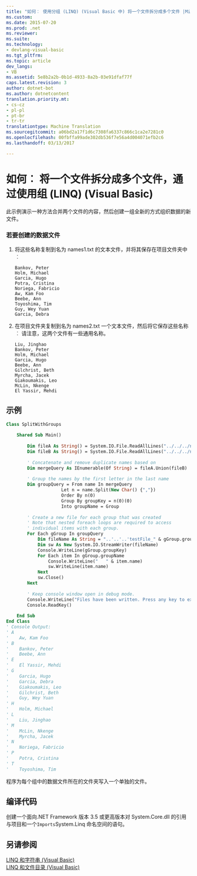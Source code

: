 ```yaml
---
title: "如何︰ 使用分组 (LINQ) (Visual Basic 中) 将一个文件拆分成多个文件 |Microsoft 文档"
ms.custom: 
ms.date: 2015-07-20
ms.prod: .net
ms.reviewer: 
ms.suite: 
ms.technology:
- devlang-visual-basic
ms.tgt_pltfrm: 
ms.topic: article
dev_langs:
- VB
ms.assetid: 5e8b2a2b-0b1d-4933-8a2b-03e91dfaf77f
caps.latest.revision: 3
author: dotnet-bot
ms.author: dotnetcontent
translation.priority.mt:
- cs-cz
- pl-pl
- pt-br
- tr-tr
translationtype: Machine Translation
ms.sourcegitcommit: a06bd2a17f1d6c7308fa6337c866c1ca2e7281c0
ms.openlocfilehash: 00fbffa99ade302db536f7e56a4d004071efb2c6
ms.lasthandoff: 03/13/2017

---
```

# <a name="how-to-split-a-file-into-many-files-by-using-groups-linq-visual-basic"></a>如何︰ 将一个文件拆分成多个文件，通过使用组 (LINQ) (Visual Basic)
此示例演示一种方法合并两个文件的内容，然后创建一组全新的方式组织数据的新文件。  
  
### <a name="to-create-the-data-files"></a>若要创建的数据文件  
  
1.  将这些名称复制到名为 names1.txt 的文本文件，并将其保存在项目文件夹中︰  
  
    ```  
    Bankov, Peter  
    Holm, Michael  
    Garcia, Hugo  
    Potra, Cristina  
    Noriega, Fabricio  
    Aw, Kam Foo  
    Beebe, Ann  
    Toyoshima, Tim  
    Guy, Wey Yuan  
    Garcia, Debra  
    ```  
  
2.  在项目文件夹复制到名为 names2.txt 一个文本文件，然后将它保存这些名称︰ 请注意，这两个文件有一些通用名称。  
  
    ```  
    Liu, Jinghao  
    Bankov, Peter  
    Holm, Michael  
    Garcia, Hugo  
    Beebe, Ann  
    Gilchrist, Beth  
    Myrcha, Jacek  
    Giakoumakis, Leo  
    McLin, Nkenge  
    El Yassir, Mehdi  
    ```  
  
## <a name="example"></a>示例  
  
```vb  
Class SplitWithGroups  
  
    Shared Sub Main()  
  
        Dim fileA As String() = System.IO.File.ReadAllLines("../../../names1.txt")  
        Dim fileB As String() = System.IO.File.ReadAllLines("../../../names2.txt")  
  
        ' Concatenate and remove duplicate names based on  
        Dim mergeQuery As IEnumerable(Of String) = fileA.Union(fileB)  
  
        ' Group the names by the first letter in the last name  
        Dim groupQuery = From name In mergeQuery   
                     Let n = name.Split(New Char() {","})   
                     Order By n(0)   
                     Group By groupKey = n(0)(0)   
                     Into groupName = Group  
  
        ' Create a new file for each group that was created  
        ' Note that nested foreach loops are required to access  
        ' individual items with each group.  
        For Each gGroup In groupQuery  
            Dim fileName As String = "..'..'..'testFile_" & gGroup.groupKey & ".txt"  
            Dim sw As New System.IO.StreamWriter(fileName)  
            Console.WriteLine(gGroup.groupKey)  
            For Each item In gGroup.groupName  
                Console.WriteLine("   " & item.name)  
                sw.WriteLine(item.name)  
            Next  
            sw.Close()  
        Next  
  
        ' Keep console window open in debug mode.  
        Console.WriteLine("Files have been written. Press any key to exit.")  
        Console.ReadKey()  
  
    End Sub  
End Class  
' Console Output:  
' A  
'    Aw, Kam Foo  
' B  
'    Bankov, Peter  
'    Beebe, Ann  
' E  
'    El Yassir, Mehdi  
' G  
'    Garcia, Hugo  
'    Garcia, Debra  
'    Giakoumakis, Leo  
'    Gilchrist, Beth  
'    Guy, Wey Yuan  
' H  
'    Holm, Michael  
' L  
'    Liu, Jinghao  
' M  
'    McLin, Nkenge  
'    Myrcha, Jacek  
' N  
'    Noriega, Fabricio  
' P  
'    Potra, Cristina  
' T  
'    Toyoshima, Tim  
```  
  
 程序为每个组中的数据文件所在的文件夹写入一个单独的文件。  
  
## <a name="compiling-the-code"></a>编译代码  
 创建一个面向.NET Framework 版本 3.5 或更高版本对 System.Core.dll 的引用与项目和一个`Imports`System.Linq 命名空间的语句。  
  
## <a name="see-also"></a>另请参阅  
 [LINQ 和字符串 (Visual Basic)](../../../../visual-basic/programming-guide/concepts/linq/linq-and-strings.md)   
 [LINQ 和文件目录 (Visual Basic)](../../../../visual-basic/programming-guide/concepts/linq/linq-and-file-directories.md)
